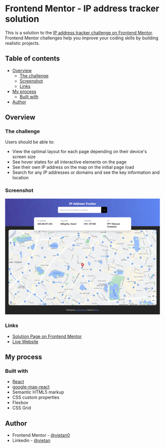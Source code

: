 # Frontend Mentor - IP address tracker solution

This is a solution to the [IP address tracker challenge on Frontend Mentor](https://www.frontendmentor.io/challenges/ip-address-tracker-I8-0yYAH0). Frontend Mentor challenges help you improve your coding skills by building realistic projects. 

## Table of contents

- [Overview](#overview)
  - [The challenge](#the-challenge)
  - [Screenshot](#screenshot)
  - [Links](#links)
- [My process](#my-process)
  - [Built with](#built-with)
- [Author](#author)

## Overview

### The challenge

Users should be able to:

- View the optimal layout for each page depending on their device's screen size
- See hover states for all interactive elements on the page
- See their own IP address on the map on the initial page load
- Search for any IP addresses or domains and see the key information and location

### Screenshot

![](./screenshot.jpg)

### Links

- [Solution Page on Frontend Mentor](https://www.frontendmentor.io/solutions/ip-address-tracker-using-react-and-google-maps-Z9QqnaiRRB)
- [Live Website](https://fm-ip-address-tracker-vietan0.netlify.app/)

## My process

### Built with

- [React](https://reactjs.org/)
- [google-map-react](https://github.com/google-map-react/google-map-react)
- Semantic HTML5 markup
- CSS custom properties
- Flexbox
- CSS Grid

## Author

- Frontend Mentor - [@vietan0](https://www.frontendmentor.io/profile/vietan0)
- Linkedin - [@vietan](https://www.linkedin.com/in/vietan/)

